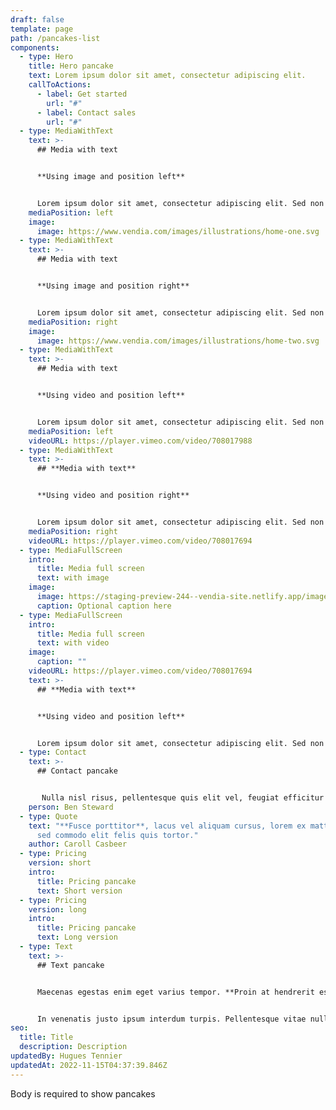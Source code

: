 ```yaml
---
draft: false
template: page
path: /pancakes-list
components:
  - type: Hero
    title: Hero pancake
    text: Lorem ipsum dolor sit amet, consectetur adipiscing elit.
    callToActions:
      - label: Get started
        url: "#"
      - label: Contact sales
        url: "#"
  - type: MediaWithText
    text: >-
      ## Media with text


      **Using image and position left**


      Lorem ipsum dolor sit amet, consectetur adipiscing elit. Sed non malesuada tellus. Pellentesque habitant morbi tristique senectus et netus et malesuada fames ac turpis egestas.
    mediaPosition: left
    image:
      image: https://www.vendia.com/images/illustrations/home-one.svg
  - type: MediaWithText
    text: >-
      ## Media with text


      **Using image and position right**


      Lorem ipsum dolor sit amet, consectetur adipiscing elit. Sed non malesuada tellus. Pellentesque habitant morbi tristique senectus et netus et malesuada fames ac turpis egestas.
    mediaPosition: right
    image:
      image: https://www.vendia.com/images/illustrations/home-two.svg
  - type: MediaWithText
    text: >-
      ## Media with text


      **Using video and position left**


      Lorem ipsum dolor sit amet, consectetur adipiscing elit. Sed non malesuada tellus. Pellentesque habitant morbi tristique senectus et netus et malesuada fames ac turpis egestas.
    mediaPosition: left
    videoURL: https://player.vimeo.com/video/708017988
  - type: MediaWithText
    text: >-
      ## **Media with text**


      **Using video and position right**


      Lorem ipsum dolor sit amet, consectetur adipiscing elit. Sed non malesuada tellus. Pellentesque habitant morbi tristique senectus et netus et malesuada fames ac turpis egestas.
    mediaPosition: right
    videoURL: https://player.vimeo.com/video/708017694
  - type: MediaFullScreen
    intro:
      title: Media full screen
      text: with image
    image:
      image: https://staging-preview-244--vendia-site.netlify.app/images/full-screen-image.png
      caption: Optional caption here
  - type: MediaFullScreen
    intro:
      title: Media full screen
      text: with video
    image:
      caption: ""
    videoURL: https://player.vimeo.com/video/708017694
    text: >-
      ## **Media with text**


      **Using video and position left**


      Lorem ipsum dolor sit amet, consectetur adipiscing elit. Sed non malesuada tellus. Pellentesque habitant morbi tristique senectus et netus et malesuada fames ac turpis egestas.
  - type: Contact
    text: >-
      ## Contact pancake


       Nulla nisl risus, pellentesque quis elit vel, feugiat efficitur sem. Duis nec elit ligula.
    person: Ben Steward
  - type: Quote
    text: "**Fusce porttitor**, lacus vel aliquam cursus, lorem ex mattis tellus,
      sed commodo elit felis quis tortor."
    author: Caroll Casbeer
  - type: Pricing
    version: short
    intro:
      title: Pricing pancake
      text: Short version
  - type: Pricing
    version: long
    intro:
      title: Pricing pancake
      text: Long version
  - type: Text
    text: >-
      ## Text pancake


      Maecenas egestas enim eget varius tempor. **Proin at hendrerit est**. Quisque magna enim, lobortis vel auctor ut, luctus ac est. Sed scelerisque tristique lorem, [sed vehicula arcu rhoncus](https://www.vendia.com) eu. Cras sodales, ante sit amet vehicula tempus, enim purus imperdiet enim.


      In venenatis justo ipsum interdum turpis. Pellentesque vitae nulla quis arcu euismod ultrices. Quisque sed lorem sed est fermentum interdum.
seo:
  title: Title
  description: Description
updatedBy: Hugues Tennier
updatedAt: 2022-11-15T04:37:39.846Z
---
```


Body is required to show pancakes